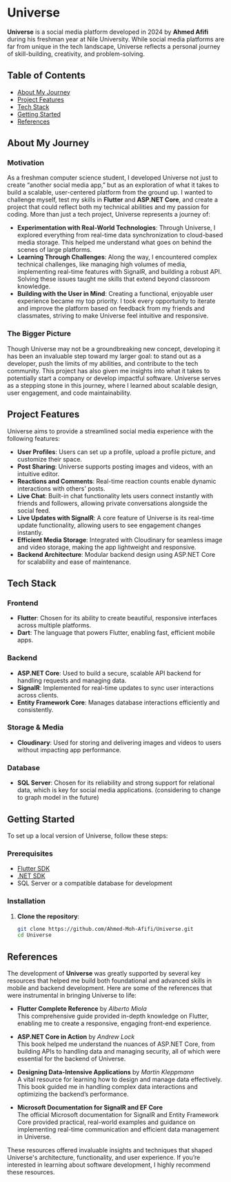 # Universe

**Universe** is a social media platform developed in 2024 by **Ahmed Afifi** during his freshman year at Nile University. While social media platforms are far from unique in the tech landscape, Universe reflects a personal journey of skill-building, creativity, and problem-solving.

## Table of Contents

- [About My Journey](#about-my-journey)
- [Project Features](#project-features)
- [Tech Stack](#tech-stack)
- [Getting Started](#getting-started)
- [References](#references)

## About My Journey

### Motivation

As a freshman computer science student, I developed Universe not just to create “another social media app,” but as an exploration of what it takes to build a scalable, user-centered platform from the ground up. I wanted to challenge myself, test my skills in **Flutter** and **ASP.NET Core**, and create a project that could reflect both my technical abilities and my passion for coding. More than just a tech project, Universe represents a journey of:

- **Experimentation with Real-World Technologies**: Through Universe, I explored everything from real-time data synchronization to cloud-based media storage. This helped me understand what goes on behind the scenes of large platforms.
- **Learning Through Challenges**: Along the way, I encountered complex technical challenges, like managing high volumes of media, implementing real-time features with SignalR, and building a robust API. Solving these issues taught me skills that extend beyond classroom knowledge.
- **Building with the User in Mind**: Creating a functional, enjoyable user experience became my top priority. I took every opportunity to iterate and improve the platform based on feedback from my friends and classmates, striving to make Universe feel intuitive and responsive.

### The Bigger Picture

Though Universe may not be a groundbreaking new concept, developing it has been an invaluable step toward my larger goal: to stand out as a developer, push the limits of my abilities, and contribute to the tech community. This project has also given me insights into what it takes to potentially start a company or develop impactful software. Universe serves as a stepping stone in this journey, where I learned about scalable design, user engagement, and code maintainability.

## Project Features

Universe aims to provide a streamlined social media experience with the following features:

- **User Profiles**: Users can set up a profile, upload a profile picture, and customize their space.
- **Post Sharing**: Universe supports posting images and videos, with an intuitive editor.
- **Reactions and Comments**: Real-time reaction counts enable dynamic interactions with others' posts.
- **Live Chat**: Built-in chat functionality lets users connect instantly with friends and followers, allowing private conversations alongside the social feed.
- **Live Updates with SignalR**: A core feature of Universe is its real-time update functionality, allowing users to see engagement changes instantly.
- **Efficient Media Storage**: Integrated with Cloudinary for seamless image and video storage, making the app lightweight and responsive.
- **Backend Architecture**: Modular backend design using ASP.NET Core for scalability and ease of maintenance.

## Tech Stack

### Frontend

- **Flutter**: Chosen for its ability to create beautiful, responsive interfaces across multiple platforms.
- **Dart**: The language that powers Flutter, enabling fast, efficient mobile apps.

### Backend

- **ASP.NET Core**: Used to build a secure, scalable API backend for handling requests and managing data.
- **SignalR**: Implemented for real-time updates to sync user interactions across clients.
- **Entity Framework Core**: Manages database interactions efficiently and consistently.

### Storage & Media

- **Cloudinary**: Used for storing and delivering images and videos to users without impacting app performance.

### Database

- **SQL Server**: Chosen for its reliability and strong support for relational data, which is key for social media applications. (considering to change to graph model in the future)

## Getting Started

To set up a local version of Universe, follow these steps:

### Prerequisites

- [Flutter SDK](https://flutter.dev/docs/get-started/install)
- [.NET SDK](https://dotnet.microsoft.com/download/dotnet)
- SQL Server or a compatible database for development

### Installation

1. **Clone the repository**:
   ```bash
   git clone https://github.com/Ahmed-Moh-Afifi/Universe.git
   cd Universe
   ```

## References

The development of **Universe** was greatly supported by several key resources that helped me build both foundational and advanced skills in mobile and backend development. Here are some of the references that were instrumental in bringing Universe to life:

- **Flutter Complete Reference** by _Alberto Miola_  
  This comprehensive guide provided in-depth knowledge on Flutter, enabling me to create a responsive, engaging front-end experience.

- **ASP.NET Core in Action** by _Andrew Lock_  
  This book helped me understand the nuances of ASP.NET Core, from building APIs to handling data and managing security, all of which were essential for the backend of Universe.

- **Designing Data-Intensive Applications** by _Martin Kleppmann_  
  A vital resource for learning how to design and manage data effectively. This book guided me in handling complex data interactions and optimizing the backend’s performance.

- **Microsoft Documentation for SignalR and EF Core**  
  The official Microsoft documentation for SignalR and Entity Framework Core provided practical, real-world examples and guidance on implementing real-time communication and efficient data management in Universe.

These resources offered invaluable insights and techniques that shaped Universe's architecture, functionality, and user experience. If you’re interested in learning about software development, I highly recommend these resources.
